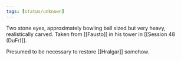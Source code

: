 ```yaml
---
tags: [status/unknown]
---
```


Two stone eyes, approximately bowling ball sized but very heavy, realistically carved. Taken from [[Fausto]] in his tower in [[Session 48 (DuFr)]].

Presumed to be necessary to restore [[Hralgar]] somehow. 